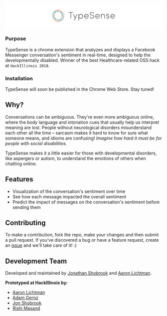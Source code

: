 ![Logo](assets/logo.png)

<!--Badges go here-->

### Purpose

TypeSense is a chrome extension that analyzes and displays a Facebook Messenger conversation's sentiment in real-time, designed to help the developmentally disabled. Winner of the best Healthcare-related OSS hack at `HackIllinois 2018`.

<!--Demo gif goes here-->

### Installation

TypeSense will soon be published in the Chrome Web Store. Stay tuned!

<!--Once installed, TypeSense requires no further setup. Just open a conversation and click the TypeSense icon to graph its sentiment.-->

## Why?

Conversations can be ambiguous. They're even more ambiguous online, where the body language and intonation cues that usually help us interpret meaning are lost. People without neurological disorders misunderstand each other all the time – sarcasm makes it hard to know for sure what someone means, and idioms are confusing! _Imagine how hard it must be for people with social disabilities._

TypeSense makes it a little easier for those with developmental disorders, like aspergers or autism, to understand the emotions of others when chatting online.

## Features

* Visualization of the conversation's sentiment over time
* See how each message impacted the overall sentiment
* Predict the impact of messages on the conversation's sentiment before sending them

## Contributing

To make a contribution, fork the repo, make your changes and then submit a pull request. If you've discovered a bug or have a feature request, create an [issue](https://github.com/shobrook/TypeSense/issues/new) and we'll take care of it! :)

## Development Team

Developed and maintained by [Jonathan Shobrook](https://github.com/shobrook) and [Aaron Lichtman](https://github.com/alichtman).

**Prototyped at HackIllinois by:**

* [Aaron Lichtman](https://github.com/alichtman)
* [Adam Gernz](https://github.com/agernz)
* [Jon Shobrook](https://github.com/shobrook)
* [Rishi Masand](https://github.com/darthbatman)
